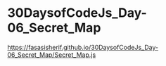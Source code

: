 # 30DaysofCodeJs_Day-06_Secret_Map
https://fasasisherif.github.io/30DaysofCodeJs_Day-06_Secret_Map/Secret_Map.js
